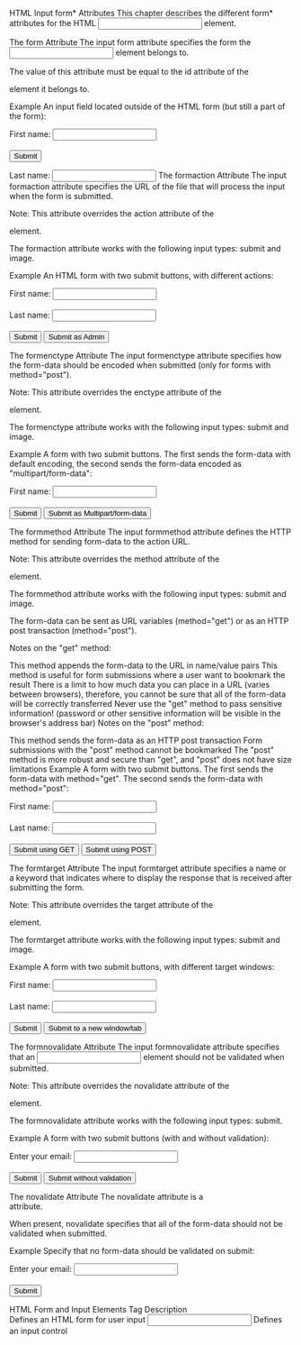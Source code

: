HTML Input form* Attributes
This chapter describes the different form* attributes for the HTML <input> element.

The form Attribute
The input form attribute specifies the form the <input> element belongs to.

The value of this attribute must be equal to the id attribute of the <form> element it belongs to.

Example
An input field located outside of the HTML form (but still a part of the form):

<form action="/action_page.php" id="form1">
  <label for="fname">First name:</label>
  <input type="text" id="fname" name="fname"><br><br>
  <input type="submit" value="Submit">
</form>

<label for="lname">Last name:</label>
<input type="text" id="lname" name="lname" form="form1">
The formaction Attribute
The input formaction attribute specifies the URL of the file that will process the input when the form is submitted.

Note: This attribute overrides the action attribute of the <form> element.

The formaction attribute works with the following input types: submit and image.

Example
An HTML form with two submit buttons, with different actions:

<form action="/action_page.php">
  <label for="fname">First name:</label>
  <input type="text" id="fname" name="fname"><br><br>
  <label for="lname">Last name:</label>
  <input type="text" id="lname" name="lname"><br><br>
  <input type="submit" value="Submit">
  <input type="submit" formaction="/action_page2.php" value="Submit as Admin">
</form>
The formenctype Attribute
The input formenctype attribute specifies how the form-data should be encoded when submitted (only for forms with method="post").

Note: This attribute overrides the enctype attribute of the <form> element.

The formenctype attribute works with the following input types: submit and image.

Example
A form with two submit buttons. The first sends the form-data with default encoding, the second sends the form-data encoded as "multipart/form-data":

<form action="/action_page_binary.asp" method="post">
  <label for="fname">First name:</label>
  <input type="text" id="fname" name="fname"><br><br>
  <input type="submit" value="Submit">
  <input type="submit" formenctype="multipart/form-data"
  value="Submit as Multipart/form-data">
</form>


The formmethod Attribute
The input formmethod attribute defines the HTTP method for sending form-data to the action URL.

Note: This attribute overrides the method attribute of the <form> element.

The formmethod attribute works with the following input types: submit and image.

The form-data can be sent as URL variables (method="get") or as an HTTP post transaction (method="post").

Notes on the "get" method:

This method appends the form-data to the URL in name/value pairs
This method is useful for form submissions where a user want to bookmark the result
There is a limit to how much data you can place in a URL (varies between browsers), therefore, you cannot be sure that all of the form-data will be correctly transferred
Never use the "get" method to pass sensitive information! (password or other sensitive information will be visible in the browser's address bar)
Notes on the "post" method:

This method sends the form-data as an HTTP post transaction
Form submissions with the "post" method cannot be bookmarked
The "post" method is more robust and secure than "get", and "post" does not have size limitations
Example
A form with two submit buttons. The first sends the form-data with method="get". The second sends the form-data with method="post":

<form action="/action_page.php" method="get">
  <label for="fname">First name:</label>
  <input type="text" id="fname" name="fname"><br><br>
  <label for="lname">Last name:</label>
  <input type="text" id="lname" name="lname"><br><br>
  <input type="submit" value="Submit using GET">
  <input type="submit" formmethod="post" value="Submit using POST">
</form>
The formtarget Attribute
The input formtarget attribute specifies a name or a keyword that indicates where to display the response that is received after submitting the form.

Note: This attribute overrides the target attribute of the <form> element.

The formtarget attribute works with the following input types: submit and image.

Example
A form with two submit buttons, with different target windows:

<form action="/action_page.php">
  <label for="fname">First name:</label>
  <input type="text" id="fname" name="fname"><br><br>
  <label for="lname">Last name:</label>
  <input type="text" id="lname" name="lname"><br><br>
  <input type="submit" value="Submit">
  <input type="submit" formtarget="_blank" value="Submit to a new window/tab">
</form>
The formnovalidate Attribute
The input formnovalidate attribute specifies that an <input> element should not be validated when submitted.

Note: This attribute overrides the novalidate attribute of the <form> element.

The formnovalidate attribute works with the following input types: submit.

Example
A form with two submit buttons (with and without validation):

<form action="/action_page.php">
  <label for="email">Enter your email:</label>
  <input type="email" id="email" name="email"><br><br>
  <input type="submit" value="Submit">
  <input type="submit" formnovalidate="formnovalidate"
  value="Submit without validation">
</form>
The novalidate Attribute
The novalidate attribute is a <form> attribute.

When present, novalidate specifies that all of the form-data should not be validated when submitted.

Example
Specify that no form-data should be validated on submit:

<form action="/action_page.php" novalidate>
  <label for="email">Enter your email:</label>
  <input type="email" id="email" name="email"><br><br>
  <input type="submit" value="Submit">
</form>
HTML Form and Input Elements
Tag	Description
<form>	Defines an HTML form for user input
<input>	Defines an input control
